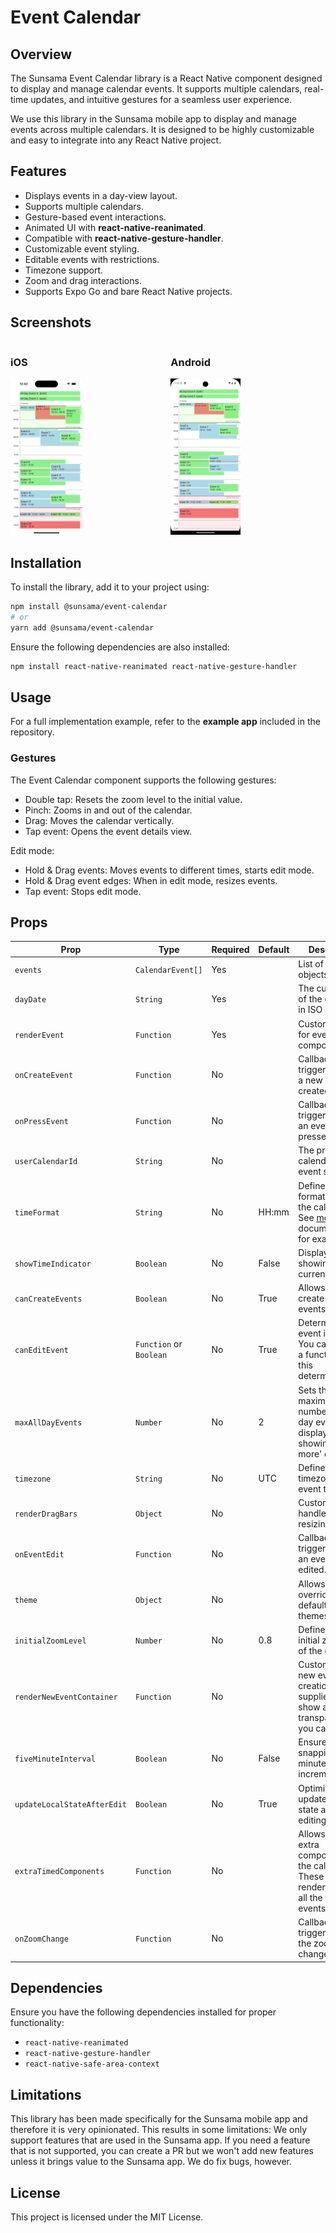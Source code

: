 # Event Calendar

## Overview
The Sunsama Event Calendar library is a React Native component designed to display and manage calendar events. It supports multiple calendars, real-time updates, and intuitive gestures for a seamless user experience.

We use this library in the Sunsama mobile app to display and manage events across multiple calendars. It is designed to be highly customizable and easy to integrate into any React Native project.

## Features
- Displays events in a day-view layout.
- Supports multiple calendars.
- Gesture-based event interactions.
- Animated UI with **react-native-reanimated**.
- Compatible with **react-native-gesture-handler**.
- Customizable event styling.
- Editable events with restrictions.
- Timezone support.
- Zoom and drag interactions.
- Supports Expo Go and bare React Native projects.

## Screenshots

<div style="display: flex; justify-content: space-around;">
  <div>
    <h3>iOS</h3>
    <img src="assets/screenshot-ios.png" alt="Event Calendar iOS" style="max-width: 45%; height: auto;">
  </div>
  <div>
    <h3>Android</h3>
    <img src="assets/screenshot-android.png" alt="Event Calendar Android" style="max-width: 45%; height: auto;">
  </div>
</div>

## Installation
To install the library, add it to your project using:

```sh
npm install @sunsama/event-calendar
# or
yarn add @sunsama/event-calendar
```

Ensure the following dependencies are also installed:

```sh
npm install react-native-reanimated react-native-gesture-handler
```

## Usage
For a full implementation example, refer to the **example app** included in the repository.

### Gestures

The Event Calendar component supports the following gestures:

- Double tap: Resets the zoom level to the initial value.
- Pinch: Zooms in and out of the calendar.
- Drag: Moves the calendar vertically.
- Tap event: Opens the event details view.

Edit mode:
- Hold & Drag events: Moves events to different times, starts edit mode.
- Hold & Drag event edges: When in edit mode, resizes events.
- Tap event: Stops edit mode.

## Props
| Prop                        | Type                    | Required | Default | Description                                                                                                                        |
|-----------------------------|-------------------------|----------|---------|------------------------------------------------------------------------------------------------------------------------------------|
| `events`                    | `CalendarEvent[]`       | Yes      |         | List of event objects.                                                                                                             |
| `dayDate`                   | `String`                | Yes      |         | The current date of the calendar in ISO string.                                                                                    |
| `renderEvent`               | `Function`              | Yes      |         | Custom renderer for event components.                                                                                              |
| `onCreateEvent`             | `Function`              | No       |         | Callback triggered when a new event is created.                                                                                    |
| `onPressEvent`              | `Function`              | No       |         | Callback triggered when an event is pressed.                                                                                       |
| `userCalendarId`            | `String`                | No       |         | The primary calendar ID for event sorting.                                                                                         |
| `timeFormat`                | `String`                | No       | HH:mm   | Defines the time format used in the calendar. See [moment.js](https://momentjs.com/docs/#/displaying/) documentation for examples. |
| `showTimeIndicator`         | `Boolean`               | No       | False   | Displays a line showing the current time.                                                                                          |
| `canCreateEvents`           | `Boolean`               | No       | True    | Allows users to create new events.                                                                                                 |
| `canEditEvent`              | `Function` or `Boolean` | No       | True    | Determines if an event is editable. You can supply a function to do this deterministically.                                        |
| `maxAllDayEvents`           | `Number`                | No       | 2       | Sets the maximum number of all-day events displayed before showing a 'show more' option.                                           |
| `timezone`                  | `String`                | No       | UTC     | Defines the timezone for event times.                                                                                              |
| `renderDragBars`            | `Object`                | No       |         | Custom drag handles for resizing events.                                                                                           |
| `onEventEdit`               | `Function`              | No       |         | Callback triggered when an event is edited.                                                                                        |
| `theme`                     | `Object`                | No       |         | Allows overriding default calendar themes.                                                                                         |
| `initialZoomLevel`          | `Number`                | No       | 0.8     | Defines the initial zoom level of the calendar.                                                                                    |
| `renderNewEventContainer`   | `Function`              | No       |         | Custom UI for new event creation. If none supplied it will show a semi-transparent bar you can theme.                              |
| `fiveMinuteInterval`        | `Boolean`               | No       | False   | Ensures event snapping to 5-minute increments.                                                                                     |
| `updateLocalStateAfterEdit` | `Boolean`               | No       | True    | Optimistically updates local state after event editing.                                                                            |
| `extraTimedComponents`      | `Function`              | No       |         | Allows rendering extra components in the calendar. These will be rendered before all the timed events.                             |
| `onZoomChange`              | `Function`              | No       |         | Callback triggered when the zoom level changes.                                                                                    |

## Dependencies
Ensure you have the following dependencies installed for proper functionality:
- `react-native-reanimated`
- `react-native-gesture-handler`
- `react-native-safe-area-context`

## Limitations

This library has been made specifically for the Sunsama mobile app and therefore it is very opinionated. This results in some limitations:
We only support features that are used in the Sunsama app. If you need a feature that is not supported, you can create a PR but we won't add new features unless it brings value to the Sunsama app.
We do fix bugs, however.

## License
This project is licensed under the MIT License.

